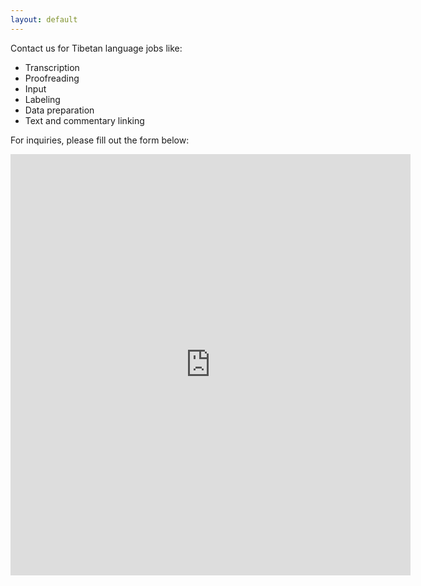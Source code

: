 ```yaml
---
layout: default
---
```


Contact us for Tibetan language jobs like:
- Transcription
- Proofreading
- Input
- Labeling
- Data preparation
- Text and commentary linking

For inquiries, please fill out the form below:

 <iframe src="https://docs.google.com/forms/d/e/1FAIpQLSc8AXo4BaCCzuBj2Jg2GPnvlvM0MfiDLFqdIEId2LBLOo2Q5Q/viewform?embedded=true" width="640" height="674" frameborder="0" marginheight="0" marginwidth="0">Loading…</iframe>
